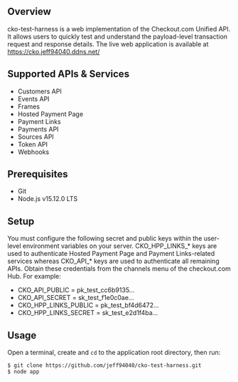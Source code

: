 ## Overview

cko-test-harness is a web implementation of the Checkout.com Unified API. It allows users to quickly test and understand the payload-level transaction request and response details. The live web application is available at https://cko.jeff94040.ddns.net/

## Supported APIs & Services

* Customers API
* Events API
* Frames
* Hosted Payment Page
* Payment Links
* Payments API
* Sources API
* Token API
* Webhooks

## Prerequisites

* Git
* Node.js v15.12.0 LTS

## Setup

You must configure the following secret and public keys within the user-level environment variables on your server. CKO_HPP_LINKS_* keys are used to authenticate Hosted Payment Page and Payment Links-related services whereas CKO_API_* keys are used to authenticate all remaining APIs. Obtain these credentials from the channels menu of the checkout.com Hub. For example:

* CKO_API_PUBLIC = pk_test_cc6b9135...
* CKO_API_SECRET = sk_test_f1e0c0ae...
* CKO_HPP_LINKS_PUBLIC = pk_test_bf4d6472...
* CKO_HPP_LINKS_SECRET = sk_test_e2d1f4ba...

## Usage

Open a terminal, create and ```cd``` to the application root directory, then run:

```console
$ git clone https://github.com/jeff94040/cko-test-harness.git
$ node app
```